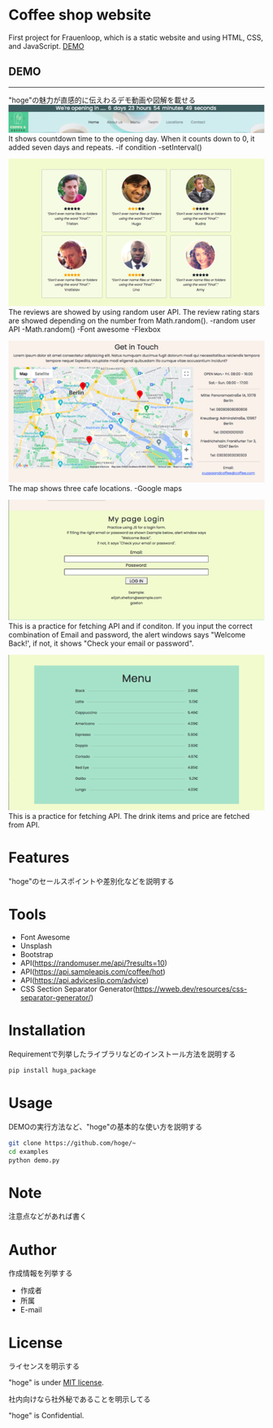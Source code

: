# Coffee shop website

First project for Frauenloop, which is a static website and using HTML, CSS, and JavaScript.
[DEMO](https://ayumi-ayumi.github.io/coffeeshop/)

## DEMO
---


"hoge"の魅力が直感的に伝えわるデモ動画や図解を載せる
![Top](image/readme/top.png)
It shows countdown time to the opening day.
When it counts down to 0, it added seven days and repeats.
-if condition
-setInterval()

![Top](image/readme/review.png)
The reviews are showed by using random user API.
The review rating stars are showed depending on the number from Math.random().
-random user API
-Math.random() 
-Font awesome
-Flexbox

![Top](image/readme/map.png)
The map shows three cafe locations.
-Google maps

![Top](image/readme/login.png)
This is a practice for fetching API and if conditon.
If you input the correct combination of Email and password, the alert windows says "Welcome Back!', if not, it shows "Check your email or password".

![Top](image/readme/menu.png)
This is a practice for fetching API.
The drink items and price are fetched from API.

# Features

"hoge"のセールスポイントや差別化などを説明する

# Tools
* Font Awesome
* Unsplash
* Bootstrap
* API(https://randomuser.me/api/?results=10)
* API(https://api.sampleapis.com/coffee/hot)
* API(https://api.adviceslip.com/advice)
* CSS Section Separator Generator(https://wweb.dev/resources/css-separator-generator/)

# Installation

Requirementで列挙したライブラリなどのインストール方法を説明する

```bash
pip install huga_package
```

# Usage

DEMOの実行方法など、"hoge"の基本的な使い方を説明する

```bash
git clone https://github.com/hoge/~
cd examples
python demo.py
```

# Note

注意点などがあれば書く

# Author

作成情報を列挙する

* 作成者
* 所属
* E-mail

# License
ライセンスを明示する

"hoge" is under [MIT license](https://en.wikipedia.org/wiki/MIT_License).

社内向けなら社外秘であることを明示してる

"hoge" is Confidential.